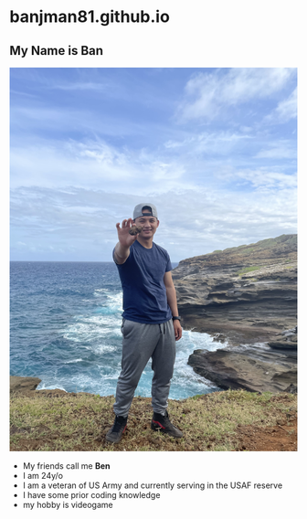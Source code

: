 # banjman81.github.io
## My Name is Ban
![alt text](IMG_3156.jpg "Logo Title Text 1")

  * My friends call me **Ben**
  * I am 24y/o
  * I am a veteran of US Army and currently serving in the USAF reserve
  * I have some prior coding knowledge
  * my hobby is videogame
